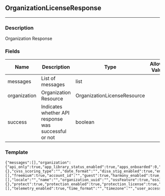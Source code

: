 ## OrganizationLicenseResponse
---
### Description
Organization Response
### Fields
| Name | Description | Type | Allowed Values | Required |
| ---- | ----------- | ---- | -------------- | -------- |
| messages | List of messages | list |  | false |
| organization | Organization Resource | OrganizationLicenseResource |  | false |
| success | Indicates whether API response was successful or not | boolean |  | false |
### Template
```
{"messages":[],"organization":{"api_only":true,"app_library_status_enabled":true,"apps_onboarded":0,"assessment_license":true,"auto_license_assessment":true,"auto_license_protection":true,"beta_languages_enabled":true,"cloudnative_enabled":true,"creation_time":{},"cvss_scoring_type":"","date_format":"","disa_stig_enabled":true,"environments":[],"freemium":true,"account_id":"","guest":true,"harmony_enabled":true,"is_superadmin":true,"links":[],"locale":"","name":"","organization_uuid":"","ossFeature":true,"ossInventoryModeFeature":true,"ossLicense":true,"properties":{},"protect":true,"protection_enabled":true,"protection_license":true,"sample_application_id":"","sample_server_id":0,"sast_enabled":true,"security_standard_report_enabled":true,"server_environments":[],"telemetry_enabled":true,"time_format":"","timezone":"","user_access":true,"vulnerability_auto_verification_enabled":true,"vulnerability_duplicate_notification_enabled":true,"vulnerability_trends_graph_enabled":true},"success":true}
```
